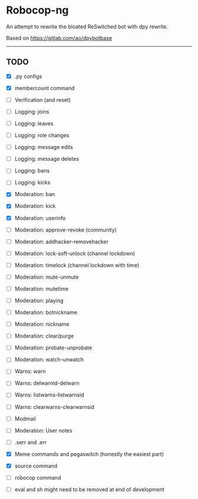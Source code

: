 # Robocop-ng

An attempt to rewrite the bloated ReSwitched bot with dpy rewrite.

Based on https://gitlab.com/ao/dpybotbase


---

## TODO

- [x] .py configs
- [x] membercount command
- [ ] Verification (and reset)
- [ ] Logging: joins
- [ ] Logging: leaves
- [ ] Logging: role changes
- [ ] Logging: message edits
- [ ] Logging: message deletes
- [ ] Logging: bans
- [ ] Logging: kicks
- [x] Moderation: ban
- [x] Moderation: kick
- [x] Moderation: userinfo
- [ ] Moderation: approve-revoke (community)
- [ ] Moderation: addhacker-removehacker
- [ ] Moderation: lock-soft-unlock (channel lockdown)
- [ ] Moderation: timelock (channel lockdown with time)
- [ ] Moderation: mute-unmute
- [ ] Moderation: mutetime
- [ ] Moderation: playing
- [ ] Moderation: botnickname
- [ ] Moderation: nickname
- [ ] Moderation: clear/purge
- [ ] Moderation: probate-unprobate
- [ ] Moderation: watch-unwatch
- [ ] Warns: warn
- [ ] Warns: delwarnid-delwarn
- [ ] Warns: listwarns-listwarnsid
- [ ] Warns: clearwarns-clearwarnsid
- [ ] Modmail
- [ ] Moderation: User notes
- [ ] .serr and .err
- [x] Meme commands and pegaswitch (honestly the easiest part)
- [x] source command
- [ ] robocop command
- [ ] eval and sh might need to be removed at end of development

